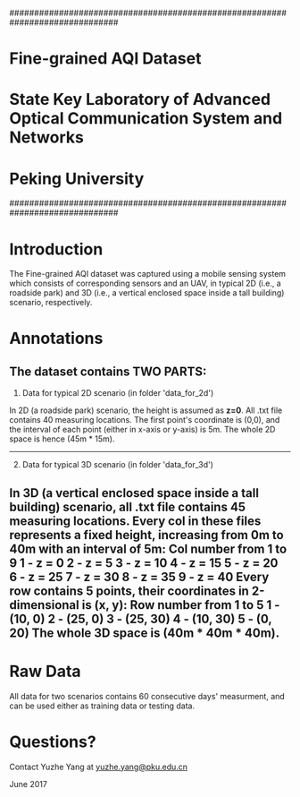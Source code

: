 ##############################################################################
#            				 Fine-grained AQI Dataset	  				     #
# State Key Laboratory of Advanced Optical Communication System and Networks #
#                				Peking University         	                 #
##############################################################################


Introduction
===================================================
The Fine-grained AQI dataset was captured using a mobile sensing system which consists of corresponding sensors and an UAV,
in typical 2D (i.e., a roadside park) and 3D (i.e., a vertical enclosed space inside a tall building) scenario, respectively.


Annotations
===================================================
The dataset contains TWO PARTS:
---------------------------------------------------
1) Data for typical 2D scenario (in folder 'data_for_2d')

In 2D (a roadside park) scenario, the height is assumed as __z=0__. All .txt file contains 40 measuring locations.
The first point's coordinate is (0,0), and the interval of each point (either in x-axis or y-axis) is 5m.
The whole 2D space is hence (45m * 15m).

---------------------------------------------------
2) Data for typical 3D scenario (in folder 'data_for_3d')

In 3D (a vertical enclosed space inside a tall building) scenario, all .txt file contains 45 measuring locations.
Every col in these files represents a fixed height, increasing from 0m to 40m with an interval of 5m:
Col number from 1 to 9
	1 - z = 0
	2 - z = 5
	3 - z = 10
	4 - z = 15
	5 - z = 20	
	6 - z = 25
	7 - z = 30
	8 - z = 35
	9 - z = 40
Every row contains 5 points, their coordinates in 2-dimensional is (x, y):
Row number from 1 to 5
	1 - (10, 0)
	2 - (25, 0)
	3 - (25, 30)
	4 - (10, 30)
	5 - (0, 20)
The whole 3D space is (40m * 40m * 40m).
---------------------------------------------------


Raw Data
===================================================
All data for two scenarios contains 60 consecutive days' measurment, and can be used either as training data or testing data.


Questions?
===================================================
Contact Yuzhe Yang at yuzhe.yang@pku.edu.cn


June 2017